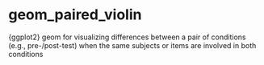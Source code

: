 # geom_paired_violin
{ggplot2} geom for visualizing differences between a pair of conditions (e.g., pre-/post-test) when the same subjects or items are involved in both conditions
